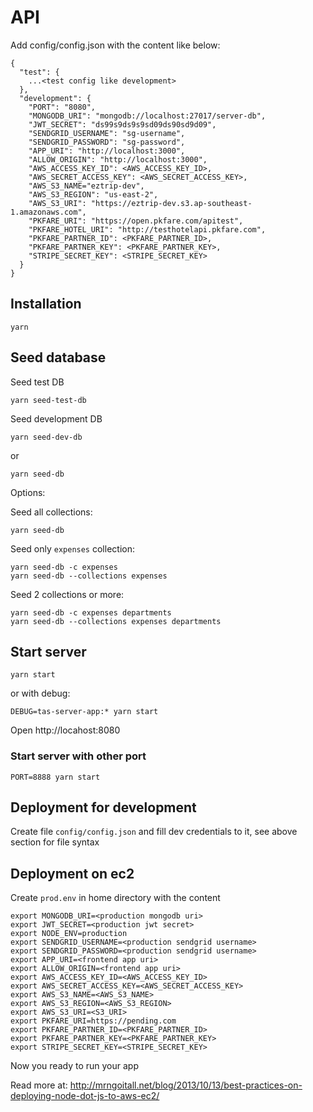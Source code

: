 # API

Add config/config.json with the content like below:

```
{
  "test": {
    ...<test config like development>
  },
  "development": {
    "PORT": "8080",
    "MONGODB_URI": "mongodb://localhost:27017/server-db",
    "JWT_SECRET": "ds99s9ds9s9sd09ds90sd9d09",
    "SENDGRID_USERNAME": "sg-username",
    "SENDGRID_PASSWORD": "sg-password",
    "APP_URI": "http://localhost:3000",
    "ALLOW_ORIGIN": "http://localhost:3000",
    "AWS_ACCESS_KEY_ID": <AWS_ACCESS_KEY_ID>,
    "AWS_SECRET_ACCESS_KEY": <AWS_SECRET_ACCESS_KEY>,
    "AWS_S3_NAME="eztrip-dev",
    "AWS_S3_REGION": "us-east-2",
    "AWS_S3_URI": "https://eztrip-dev.s3.ap-southeast-1.amazonaws.com",
    "PKFARE_URI": "https://open.pkfare.com/apitest",
    "PKFARE_HOTEL_URI": "http://testhotelapi.pkfare.com",
    "PKFARE_PARTNER_ID": <PKFARE_PARTNER_ID>,
    "PKFARE_PARTNER_KEY": <PKFARE_PARTNER_KEY>,
    "STRIPE_SECRET_KEY": <STRIPE_SECRET_KEY>
  }
}

```

## Installation

```
yarn
```

## Seed database

Seed test DB

```
yarn seed-test-db
```

Seed development DB

```
yarn seed-dev-db
```

or

```
yarn seed-db
```

Options:

Seed all collections:

```
yarn seed-db
```

Seed only `expenses` collection:

```
yarn seed-db -c expenses
yarn seed-db --collections expenses
```

Seed 2 collections or more:

```
yarn seed-db -c expenses departments
yarn seed-db --collections expenses departments
```

## Start server

```
yarn start
```

or with debug:

```
DEBUG=tas-server-app:* yarn start
```

Open http://locahost:8080

### Start server with other port

```
PORT=8888 yarn start
```

## Deployment for development

Create file `config/config.json` and fill dev credentials to it, see above section for file syntax

## Deployment on ec2

Create `prod.env` in home directory with the content

```
export MONGODB_URI=<production mongodb uri>
export JWT_SECRET=<production jwt secret>
export NODE_ENV=production
export SENDGRID_USERNAME=<production sendgrid username>
export SENDGRID_PASSWORD=<production sendgrid username>
export APP_URI=<frontend app uri>
export ALLOW_ORIGIN=<frontend app uri>
export AWS_ACCESS_KEY_ID=<AWS_ACCESS_KEY_ID>
export AWS_SECRET_ACCESS_KEY=<AWS_SECRET_ACCESS_KEY>
export AWS_S3_NAME=<AWS_S3_NAME>
export AWS_S3_REGION=<AWS_S3_REGION>
export AWS_S3_URI=<S3_URI>
export PKFARE_URI=https://pending.com
export PKFARE_PARTNER_ID=<PKFARE_PARTNER_ID>
export PKFARE_PARTNER_KEY=<PKFARE_PARTNER_KEY>
export STRIPE_SECRET_KEY=<STRIPE_SECRET_KEY>
```

Now you ready to run your app

Read more at: http://mrngoitall.net/blog/2013/10/13/best-practices-on-deploying-node-dot-js-to-aws-ec2/
